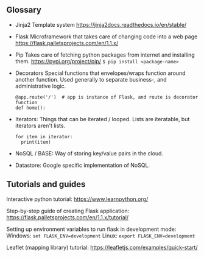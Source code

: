 ## Glossary

- Jinja2
  Template system https://jinja2docs.readthedocs.io/en/stable/

- Flask
  Microframework that takes care of changing code into a web page https://flask.palletsprojects.com/en/1.1.x/

- Pip
  Takes care of fetching python packages from internet and installing them. https://pypi.org/project/pip/
  `$ pip install <package-name>`

- Decorators
  Special functions that envelopes/wraps function around another function. Used generally to separate business-, and administrative logic. 
  ```
  @app.route('/')  # app is instance of Flask, and route is decorator function
  def home():
  ```

- Iterators:
  Things that can be iterated / looped. Lists are iteratable, but iterators aren't lists.
  ```
  for item in iterator:
    print(item)
  ```

- NoSQL / BASE:
  Way of storing key/value pairs in the cloud.

- Datastore:
  Google specific implementation of NoSQL.

## Tutorials and guides

Interactive python tutorial:
https://www.learnpython.org/

Step-by-step guide of creating Flask application:
https://flask.palletsprojects.com/en/1.1.x/tutorial/

Setting up environment variables to run flask in development mode:
Windows:
`set FLASK_ENV=development`
Linux:
`export FLASK_ENV=development`

Leaflet (mapping library) tutorial:
https://leafletjs.com/examples/quick-start/

